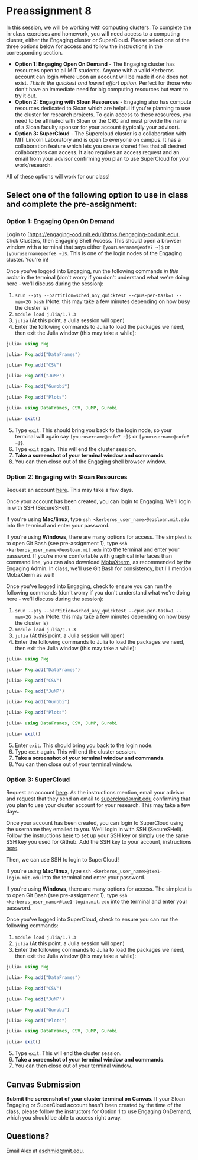 # Preassignment 8

In this session, we will be working with computing clusters. To complete the in-class exercises and homework, you will need access to a computing cluster, either the Engaging cluster or SuperCloud. Please select one of the three options below for access and follow the instructions in the corresponding section.
- **Option 1: Engaging Open On Demand** - The Engaging cluster has resources open to all MIT students. Anyone with a valid Kerberos account can login where upon an account will be made if one does not exist. *This is the quickest and lowest effort option.* Perfect for those who don't have an immediate need for big computing resources but want to try it out. 
- **Option 2: Engaging with Sloan Resources** - Engaging also has compute resources dedicated to Sloan which are helpful if you're planning to use the cluster for research projects. To gain access to these resources, you need to be affiliated with Sloan or the ORC and must provide the name of a Sloan faculty sponsor for your account (typically your advisor). 
- **Option 3: SuperCloud** - The Supercloud cluster is a collaboration with MIT Lincoln Laboratory and is open to everyone on campus. It has a collaboration feature which lets you create shared files that all desired collaborators can access.  It also requires an access request and an email from your advisor confirming you plan to use SuperCloud for your work/research. 

All of these options will work for our class!

## Select one of the following option to use in class and complete the pre-assignment:

### Option 1: Engaging Open On Demand 
Login to [https://engaging-ood.mit.edu](https://engaging-ood.mit.edu). Click Clusters, then Engaging Shell Access. This should open a browser window with a terminal that says either `[yourusername@eofe7 ~]$` or `[yourusername@eofe8 ~]$`. This is one of the login nodes of the Engaging cluster. You're in!

Once you've logged into Engaging, run the following commands *in this order* in the terminal (don't worry if you don't understand what we're doing here - we'll discuss during the session):

1. ```srun --pty --partition=sched_any_quicktest --cpus-per-task=1 --mem=2G bash```  (Note: this may take a few minutes depending on how busy the cluster is)
2. ```module load julia/1.7.3```
3. ```julia``` (At this point, a Julia session will open)
4. Enter the following commands to Julia to load the packages we need, then exit the Julia window (this may take a while): 

```julia
julia> using Pkg

julia> Pkg.add("DataFrames")

julia> Pkg.add("CSV")

julia> Pkg.add("JuMP")

julia> Pkg.add("Gurobi")

julia> Pkg.add("Plots")

julia> using DataFrames, CSV, JuMP, Gurobi

julia> exit()
```
5. Type ```exit```. This should bring you back to the login node, so your terminal will again say `[yourusername@eofe7 ~]$` or `[yourusername@eofe8 ~]$`. 
5. Type ```exit``` again. This will end the cluster session. 
6. **Take a screenshot of your terminal window and commands**.
7. You can then close out of the Engaging shell browser window. 

### Option 2: Engaging with Sloan Resources
Request an account [here](https://mitsloan.service-now.com/sloanservice?id=sc_cat_item&sys_id=cdc71c54db10401479297deaae9619ba). This may take a few days.

Once your account has been created, you can login to Engaging. We'll login in with SSH (SecureSHell). 

If you're using **Mac/linux**, type `ssh <kerberos_user_name>@eosloan.mit.edu` into the terminal and enter your password. 

If you're using **Windows**, there are many options for access. The simplest is to open Git Bash (see pre-assignment 1),  type `ssh <kerberos_user_name>@eosloan.mit.edu` into the terminal and enter your password. If you're more comfortable with graphical interfaces than command line, you can also download [MobaXterm](https://engaging-web.mit.edu/eofe-wiki/logging_in/ssh/windows/), as recommended by the Engaging Admin. In class, we'll use Git Bash for consistency, but I'll mention MobaXterm as well!  

Once you've logged into Engaging, check to ensure you can run the following commands (don't worry if you don't understand what we're doing here - we'll discuss during the session):

1. ```srun --pty --partition=sched_any_quicktest --cpus-per-task=1 --mem=2G bash```  (Note: this may take a few minutes depending on how busy the cluster is)
2. ```module load julia/1.7.3```
3. ```julia``` (At this point, a Julia session will open)
4. Enter the following commands to Julia to load the packages we need, then exit the Julia window (this may take a while): 

```julia
julia> using Pkg

julia> Pkg.add("DataFrames")

julia> Pkg.add("CSV")

julia> Pkg.add("JuMP")

julia> Pkg.add("Gurobi")

julia> Pkg.add("Plots")

julia> using DataFrames, CSV, JuMP, Gurobi

julia> exit()
```
5. Enter ```exit```. This should bring you back to the login node. 
5. Type ```exit``` again. This will end the cluster session. 
6. **Take a screenshot of your terminal window and commands**.
7. You can then close out of your terminal window. 

### Option 3: SuperCloud
Request an account [here](https://supercloud.mit.edu/requesting-account). As the instructions mention, email your advisor and request that they send an email to [supercloud@mit.edu](mailto:supercloud@mit.edu?subject=Confirming%20Supercloud%20Account) confirming that you plan to use your cluster account for your research. This may take a few days.

Once your account has been created, you can login to SuperCloud using the username they emailed to you. We'll login in with SSH (SecureSHell). Follow the instructions [here](https://supercloud.mit.edu/requesting-account#ssh-keys) to set up your SSH key or simply use the same SSH key you used for Github. Add the SSH key to your account, instructions [here](https://supercloud.mit.edu/requesting-account#adding-keys). 

Then, we can use SSH to login to SuperCloud!

If you're using **Mac/linux**, type `ssh <kerberos_user_name>@txe1-login.mit.edu` into the terminal and enter your password. 

If you're using **Windows**, there are many options for access. The simplest is to open Git Bash (see pre-assignment 1),  type `ssh <kerberos_user_name>@txe1-login.mit.edu` into the terminal and enter your password. 

Once you've logged into SuperCloud, check to ensure you can run the following commands:

1. ```module load julia/1.7.3```
2. ```julia``` (At this point, a Julia session will open)
4. Enter the following commands to Julia to load the packages we need, then exit the Julia window (this may take a while): 

```julia
julia> using Pkg

julia> Pkg.add("DataFrames")

julia> Pkg.add("CSV")

julia> Pkg.add("JuMP")

julia> Pkg.add("Gurobi")

julia> Pkg.add("Plots")

julia> using DataFrames, CSV, JuMP, Gurobi

julia> exit()
```
5. Type ```exit```. This will end the cluster session. 
4. **Take a screenshot of your terminal window and commands**.
5. You can then close out of your terminal window. 

## Canvas Submission

**Submit the screenshot of your cluster terminal on Canvas.** If your Sloan Engaging or SuperCloud account hasn't been created by the time of the class, please follow the instructors for Option 1 to use Engaging OnDemand, which you should be able to access right away. 

## Questions? 
Email Alex at aschmid@mit.edu.
